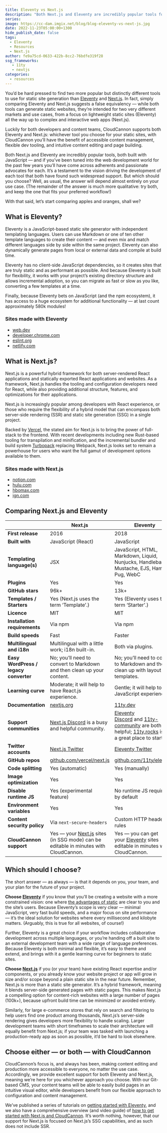 ```yaml
---
title: Eleventy vs Next.js
description: "Both Next.js and Eleventy are incredibly popular tools for generating static websites —\_and if you’ve been tuned into the web development world for the past few years you’ll have come across adherents and passionate advocates for each. It’s a testament to the vision driving the development of each tool that both have found such widespread support. But which should you choose? Let’s start comparing apples and oranges!"
series:
image: https://cc-dam.imgix.net/blog/blog-eleventy-vs-next-js.jpg
date: 2022-11-23T05:00:00+1300
hide_publish_date: false
tags:
  - Eleventy
  - Resources
  - Next.js
author: fe9a75cd-0633-422b-8cc2-76bdfe319f28
ssg_frameworks:
   - 11ty
   - nextjs
categories:
  - resources
---
```

You’d be hard pressed to find two more popular but distinctly different tools to use for static site generation than [Eleventy](https://www.11ty.dev/) and [Next.js](https://nextjs.org/). In fact, simply comparing Eleventy and Next.js suggests a false equivalency — while both tools can generate static websites, they’re intended for two very different markets and use cases, from a focus on lightweight static sites (Eleventy) all the way up to complex and interactive web apps (Next.js).

Luckily for both developers and content teams, CloudCannon supports both Eleventy and Next.js: whichever tool you choose for your static sites, with CloudCannon you’ll have the benefit of accessible content management, flexible dev tooling, and intuitive content editing and page building.

Both Next.js and Eleventy are incredibly popular tools, both built with JavaScript — and if you’ve been tuned into the web development world for the past few years you’ll have come across adherents and passionate advocates for each. It’s a testament to the vision driving the development of each tool that both have found such widespread support. But which should you choose? Well, as usual, the answer will depend almost entirely on your use case. (The remainder of the answer is much more qualitative: try both, and keep the one that fits your preferred workflow!)

With that said, let’s start comparing apples and oranges, shall we?

## What is Eleventy?

Eleventy is a JavaScript-based static site generator with independent templating languages. Users can use Markdown or one of ten other template languages to create their content — and even mix and match different languages side by side within the same project. Eleventy can also dynamically generate pages from local or external data and compile at build time.

Eleventy has no client-side JavaScript dependencies, so it creates sites that are truly static and as performant as possible. And because Eleventy is built for flexibility, it works with your project’s existing directory structure and allows incremental adoption, so you can migrate as fast or slow as you like, converting a few templates at a time.

Finally, because Eleventy bets on JavaScript (and the npm ecosystem), it has access to a huge ecosystem for additional functionality — at last count approximately 580k modules!

### Sites made with Eleventy

* [web.dev](http://web.dev/)
* [developer.chrome.com](http://developer.chrome.com/)
* [eslint.org](https://eslint.org/)
* [netlify.com](http://netlify.com/)

## What is Next.js?

Next.js is a powerful hybrid framework for both server-rendered React applications and statically exported React applications and websites. As a framework, Next.js handles the tooling and configuration developers need for React, while also providing additional structure, features, and optimizations for their applications.

Next.js is increasingly popular among developers with React experience, or those who require the flexibility of a hybrid model that can encompass both server-side rendering (SSR) and static site generation (SSG) in a single project.

Backed by [Vercel](https://vercel.com/), the stated aim for Next.js is to bring the power of full-stack to the frontend. With recent developments including new Rust-based tooling for transpilation and minification, and the incremental bundler and build system [Turbopack](https://turbo.build/) replacing Webpack, Next.js looks set to remain a powerhouse for users who want the full gamut of development options available to them.

### Sites made with Next.js

* [notion.com](https://notion.com/)
* [hulu.com](https://www.hulu.com/)
* [hbomax.com](https://www.hbomax.com/)
* [ign.com](https://www.ign.com/)

## Comparing Next.js and Eleventy

|  | **Next.js** | Eleventy |
| --- | --- | --- |
| **First release** | 2016 | 2018 |
| **Built with** | JavaScript (React) | JavaScript |
| **Templating language(s)** | JSX | JavaScript, HTML, Markdown, Liquid, Nunjucks, Handlebars, Mustache, EJS, Haml, Pug, WebC |
| **Plugins** | Yes | Yes |
| **GitHub stars** | 96k+ | 13k+ |
| **Templates / Starters** | Yes (Next.js uses the term ‘Template’.) | Yes (Eleventy uses the term ‘Starter’.) |
| **Licence** | MIT | MIT |
| **Installation requirements** | Via npm | Via npm |
| **Build speeds** | Fast | Faster |
| **Multilingual and i18n** | Multilingual with a little work; i18n built-in. | Both via plugins. |
| **Easy WordPress / legacy converter** | No; you’ll need to convert to Markdown and then clean up your content. | No; you’ll need to convert to Markdown and then clean up with layout templates. |
| **Learning curve** | Moderate; it will help to have React.js experience. | Gentle; it will help to have JavaScript experience. |
| **Documentation** | [nextjs.org](https://nextjs.org/docs/getting-started) | [11ty.dev](http://11ty.dev/) |
| **Support communities** | [Next.js Discord](http://nextjs.org/discord) is a busy and helpful community. | [Eleventy Discord](https://discord.gg/GBkBy9u)&nbsp;and&nbsp;[11ty-community](https://github.com/11ty/11ty-community/)&nbsp;are both helpful; [11ty.rocks](http://11ty.rocks/) is also a great place to start. |
| **Twitter accounts** | [Next.js Twitter](https://twitter.com/nextjs) | [Eleventy Twitter](https://twitter.com/eleven_ty) |
| **GitHub repos** | [github.com/vercel/next.js](https://github.com/vercel/next.js) | [github.com/11ty/eleventy](https://github.com/11ty/eleventy/) |
| **Code splitting** | Yes (automatic) | Yes (manually) |
| **Image optimization** | Yes | Yes |
| **Disable runtime JS** | Yes (experimental feature) | No runtime JS required by default |
| **Environment variables** | Yes | Yes |
| **Content security policy** | Via `next-secure-headers` | Custom HTTP headers rules |
| **CloudCannon support** | Yes — your&nbsp;[Next.js](https://cloudcannon.com/nextjs-cms/)&nbsp;sites (in SSG mode) can be editable in minutes with CloudCannon. | Yes — you can get your&nbsp;[Eleventy](https://cloudcannon.com/eleventy-cms/)&nbsp;sites editable in minutes with CloudCannon. |

## Which should I choose?

The short answer — as always — is that it depends on you, your team, and your plan for the future of your project.

**Choose [Eleventy](https://cloudcannon.com/eleventy-cms/)** if you know that you’ll be creating a website with a more constrained vision: one where [the advantages of static](https://cloudcannon.com/blog/static-vs-dynamic-websites-the-definitive-guide/) are clear to you and the site’s users. Because Eleventy’s scope is very clear — minimal JavaScript, very fast build speeds, and a major focus on site performance — it’s the ideal solution for websites where every millisecond and kilobyte matters. (Arguably, this is true for all websites, of course!)

Further, Eleventy is a great choice if your workflow includes collaborative development across multiple languages, or you’re handing off a built site to an external development team with a wide range of language preferences. Because Eleventy is both minimal and flexible, it’s easy to theme and extend, and brings with it a gentle learning curve for beginners to static sites.

**Choose [Next.js](https://cloudcannon.com/nextjs-cms/)** if you (or your team) have existing React expertise and/or components, or you already know your website project or app will grow in size and/or scope beyond a plain static site in the near future. Remember, Next.js is more than a static site generator. It’s a hybrid framework, meaning it blends server-side generated pages with static pages. This makes Next.js a compelling option for content-rich websites with a large number of pages (100k+), because upfront build time can be minimized or avoided entirely.

Similarly, for large e-commerce stores that rely on search and filtering to help users find one product among thousands, Next.js’s server-side rendering gives developers more flexibility to handle scaling. Larger development teams with short timeframes to scale their architecture will equally benefit from Next.js; if your team was tasked with launching a production-ready app as soon as possible, it’d be hard to look elsewhere.

## Choose either — or both — with CloudCannon

CloudCannon’s focus is, and always has been, making content editing and production more accessible to everyone, no matter the use case. Accordingly, we provide excellent support for both Eleventy and Next.js, meaning we’re here for you whichever approach you choose. With our Git-based CMS, your content teams will be able to easily build pages in an intuitive visual editor, while developers benefit from our flexible approach to configuration and content management.

We’ve published a series of tutorials on [getting started with Eleventy](/tutorials/), and we also have a comprehensive overview (and video guide) of [how to get started with Next.js and CloudCannon](https://cloudcannon.com/documentation/articles/nextjs-starter-guide/?ssg=Next.js). It’s worth nothing, however, that our support for Next.js is focused on Next.js’s SSG capabilities, and as such does not include SSR.